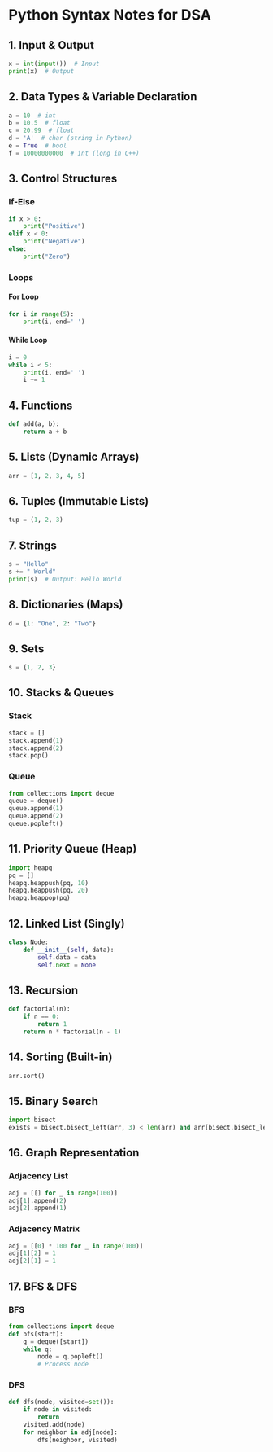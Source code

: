 # Python Syntax Notes for DSA

## 1. Input & Output

```python
x = int(input())  # Input
print(x)  # Output
```

## 2. Data Types & Variable Declaration

```python
a = 10  # int
b = 10.5  # float
c = 20.99  # float
d = 'A'  # char (string in Python)
e = True  # bool
f = 10000000000  # int (long in C++)
```

## 3. Control Structures

### If-Else
```python
if x > 0:
    print("Positive")
elif x < 0:
    print("Negative")
else:
    print("Zero")
```

### Loops
#### For Loop
```python
for i in range(5):
    print(i, end=' ')
```

#### While Loop
```python
i = 0
while i < 5:
    print(i, end=' ')
    i += 1
```

## 4. Functions

```python
def add(a, b):
    return a + b
```

## 5. Lists (Dynamic Arrays)

```python
arr = [1, 2, 3, 4, 5]
```

## 6. Tuples (Immutable Lists)

```python
tup = (1, 2, 3)
```

## 7. Strings

```python
s = "Hello"
s += " World"
print(s)  # Output: Hello World
```

## 8. Dictionaries (Maps)

```python
d = {1: "One", 2: "Two"}
```

## 9. Sets

```python
s = {1, 2, 3}
```

## 10. Stacks & Queues

### Stack
```python
stack = []
stack.append(1)
stack.append(2)
stack.pop()
```

### Queue
```python
from collections import deque
queue = deque()
queue.append(1)
queue.append(2)
queue.popleft()
```

## 11. Priority Queue (Heap)

```python
import heapq
pq = []
heapq.heappush(pq, 10)
heapq.heappush(pq, 20)
heapq.heappop(pq)
```

## 12. Linked List (Singly)

```python
class Node:
    def __init__(self, data):
        self.data = data
        self.next = None
```

## 13. Recursion

```python
def factorial(n):
    if n == 0:
        return 1
    return n * factorial(n - 1)
```

## 14. Sorting (Built-in)

```python
arr.sort()
```

## 15. Binary Search

```python
import bisect
exists = bisect.bisect_left(arr, 3) < len(arr) and arr[bisect.bisect_left(arr, 3)] == 3
```

## 16. Graph Representation

### Adjacency List
```python
adj = [[] for _ in range(100)]
adj[1].append(2)
adj[2].append(1)
```

### Adjacency Matrix
```python
adj = [[0] * 100 for _ in range(100)]
adj[1][2] = 1
adj[2][1] = 1
```

## 17. BFS & DFS

### BFS
```python
from collections import deque
def bfs(start):
    q = deque([start])
    while q:
        node = q.popleft()
        # Process node
```

### DFS
```python
def dfs(node, visited=set()):
    if node in visited:
        return
    visited.add(node)
    for neighbor in adj[node]:
        dfs(neighbor, visited)
```

